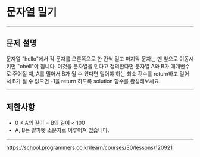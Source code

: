 # 문자열 밀기

---

## 문제 설명

문자열 "hello"에서 각 문자를 오른쪽으로 한 칸씩 밀고 마지막 문자는 맨 앞으로 이동시키면 "ohell"이 됩니다. 이것을 문자열을 민다고 정의한다면 문자열 A와 B가 매개변수로 주어질 때, A를 밀어서 B가 될 수 있다면 밀어야 하는 최소 횟수를 return하고 밀어서 B가 될 수 없으면 -1을 return 하도록 solution 함수를 완성해보세요.

---

## 제한사항

- 0 < A의 길이 = B의 길이 < 100
- A, B는 알파벳 소문자로 이루어져 있습니다.

---

https://school.programmers.co.kr/learn/courses/30/lessons/120921
